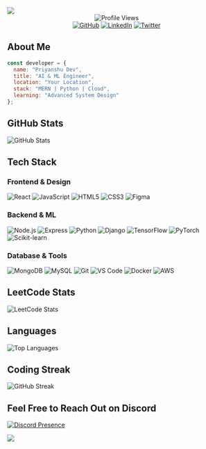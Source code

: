 <img src="https://capsule-render.vercel.app/api?type=waving&color=000000&height=200&section=header&text=Priyanshu%20Dev&fontSize=40&fontColor=FFFFFF&fontAlignY=35&desc=AI%20and%20ML%20Engineer&descAlignY=55"/>

<!-- VISIT COUNTER -->
<div align="center">
  <img src="https://komarev.com/ghpvc/?username=priyanshudevs&color=000000&style=flat" alt="Profile Views"/>
</div>

<!-- SOCIAL LINKS -->
<div align="center">
  <a href="https://github.com/priyansudev" target="_blank"><img src="https://img.shields.io/badge/GitHub-000000?style=for-the-badge&logo=github&logoColor=white" alt="GitHub"/></a>
  <a href="https://linkedin.com/in/priyanshudev1" target="_blank"><img src="https://img.shields.io/badge/-LinkedIn-000000?style=for-the-badge&logo=linkedin&logoColor=white" alt="LinkedIn"/></a>
  <a href="https://twitter.com/priyansudev" target="_blank"><img src="https://img.shields.io/badge/-Twitter-000000?style=for-the-badge&logo=twitter&logoColor=white" alt="Twitter"/></a>
</div>

<!-- ABOUT ME -->
## About Me
```javascript
const developer = {
  name: "Priyanshu Dev",
  title: "AI & ML Engineer",
  location: "Your Location",
  stack: "MERN | Python | Cloud",
  learning: "Advanced System Design"
};
```

<!-- GITHUB STATS -->
## GitHub Stats
<img src="https://github-readme-stats.vercel.app/api?username=priyansudev&show_icons=true&theme=dark&bg_color=0d1117&hide_border=true&icon_color=FFFFFF&title_color=FFFFFF&text_color=c9d1d9" alt="GitHub Stats"/>

<!-- TECH STACK -->
## Tech Stack

### Frontend & Design
<p align="left">
  <img src="https://img.shields.io/badge/React-000000?style=for-the-badge&logo=react&logoColor=white" alt="React"/>
  <img src="https://img.shields.io/badge/JavaScript-000000?style=for-the-badge&logo=javascript&logoColor=white" alt="JavaScript"/>
  <img src="https://img.shields.io/badge/HTML5-000000?style=for-the-badge&logo=html5&logoColor=white" alt="HTML5"/>
  <img src="https://img.shields.io/badge/CSS3-000000?style=for-the-badge&logo=css3&logoColor=white" alt="CSS3"/>
  <img src="https://img.shields.io/badge/Figma-000000?style=for-the-badge&logo=figma&logoColor=white" alt="Figma"/>
</p>

### Backend & ML
<p align="left">
  <img src="https://img.shields.io/badge/Node.js-000000?style=for-the-badge&logo=node.js&logoColor=white" alt="Node.js"/>
  <img src="https://img.shields.io/badge/Express-000000?style=for-the-badge&logo=express&logoColor=white" alt="Express"/>
  <img src="https://img.shields.io/badge/Python-000000?style=for-the-badge&logo=python&logoColor=white" alt="Python"/>
  <img src="https://img.shields.io/badge/Django-000000?style=for-the-badge&logo=django&logoColor=white" alt="Django"/>
  <img src="https://img.shields.io/badge/TensorFlow-000000?style=for-the-badge&logo=tensorflow&logoColor=white" alt="TensorFlow"/>
  <img src="https://img.shields.io/badge/PyTorch-000000?style=for-the-badge&logo=pytorch&logoColor=white" alt="PyTorch"/>
  <img src="https://img.shields.io/badge/scikit--learn-000000?style=for-the-badge&logo=scikit-learn&logoColor=white" alt="Scikit-learn"/>
</p>

### Database & Tools
<p align="left">
  <img src="https://img.shields.io/badge/MongoDB-000000?style=for-the-badge&logo=mongodb&logoColor=white" alt="MongoDB"/>
  <img src="https://img.shields.io/badge/MySQL-000000?style=for-the-badge&logo=mysql&logoColor=white" alt="MySQL"/>
  <img src="https://img.shields.io/badge/Git-000000?style=for-the-badge&logo=git&logoColor=white" alt="Git"/>
  <img src="https://img.shields.io/badge/VS_Code-000000?style=for-the-badge&logo=visual-studio-code&logoColor=white" alt="VS Code"/>
  <img src="https://img.shields.io/badge/Docker-000000?style=for-the-badge&logo=docker&logoColor=white" alt="Docker"/>
  <img src="https://img.shields.io/badge/AWS-000000?style=for-the-badge&logo=amazon-aws&logoColor=white" alt="AWS"/>
</p>

<!-- LEETCODE STATS -->
## LeetCode Stats
<div align="left">
  <img src="https://leetcard.jacoblin.cool/priyanshudev?theme=dark&font=Roboto&ext=heatmap&border=0&radius=10" alt="LeetCode Stats" />
</div>

<!-- LANGUAGES -->
## Languages
<img src="https://github-readme-stats.vercel.app/api/top-langs/?username=priyansudev&layout=compact&theme=dark&bg_color=0d1117&hide_border=true&title_color=FFFFFF&text_color=c9d1d9" alt="Top Languages"/>

<!-- STREAK STATS -->
## Coding Streak
<img src="https://github-readme-streak-stats.herokuapp.com/?user=priyansudev&theme=dark&background=0d1117&hide_border=true&ring=FFFFFF&fire=FFFFFF&currStreakLabel=FFFFFF" alt="GitHub Streak"/>

## Feel Free to Reach Out on Discord

[![Discord Presence](https://lanyard.cnrad.dev/api/851812658356813824)](https://discord.com/users/851812658356813824)

<img src="https://capsule-render.vercel.app/api?type=waving&color=000000&height=120&section=footer&animation=fadeIn&reversal=true"/>
